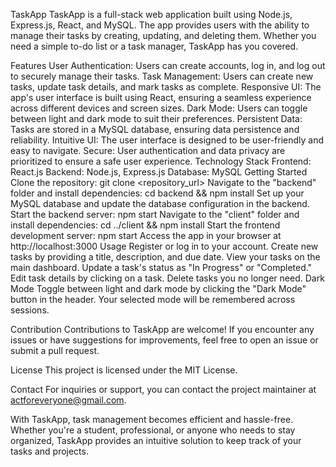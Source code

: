 TaskApp
TaskApp is a full-stack web application built using Node.js, Express.js, React, and MySQL. The app provides users with the ability to manage their tasks by creating, updating, and deleting them. Whether you need a simple to-do list or a task manager, TaskApp has you covered.

Features
User Authentication: Users can create accounts, log in, and log out to securely manage their tasks.
Task Management: Users can create new tasks, update task details, and mark tasks as complete.
Responsive UI: The app's user interface is built using React, ensuring a seamless experience across different devices and screen sizes.
Dark Mode: Users can toggle between light and dark mode to suit their preferences.
Persistent Data: Tasks are stored in a MySQL database, ensuring data persistence and reliability.
Intuitive UI: The user interface is designed to be user-friendly and easy to navigate.
Secure: User authentication and data privacy are prioritized to ensure a safe user experience.
Technology Stack
Frontend: React.js
Backend: Node.js, Express.js
Database: MySQL
Getting Started
Clone the repository: git clone <repository_url>
Navigate to the "backend" folder and install dependencies: cd backend && npm install
Set up your MySQL database and update the database configuration in the backend.
Start the backend server: npm start
Navigate to the "client" folder and install dependencies: cd ../client && npm install
Start the frontend development server: npm start
Access the app in your browser at http://localhost:3000
Usage
Register or log in to your account.
Create new tasks by providing a title, description, and due date.
View your tasks on the main dashboard.
Update a task's status as "In Progress" or "Completed."
Edit task details by clicking on a task.
Delete tasks you no longer need.
Dark Mode
Toggle between light and dark mode by clicking the "Dark Mode" button in the header. Your selected mode will be remembered across sessions.

Contribution
Contributions to TaskApp are welcome! If you encounter any issues or have suggestions for improvements, feel free to open an issue or submit a pull request.

License
This project is licensed under the MIT License.

Contact
For inquiries or support, you can contact the project maintainer at actforeveryone@gmail.com.

With TaskApp, task management becomes efficient and hassle-free. Whether you're a student, professional, or anyone who needs to stay organized, TaskApp provides an intuitive solution to keep track of your tasks and projects.
